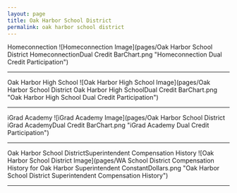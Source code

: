 ```yaml
---
layout: page
title: Oak Harbor School District
permalink: oak harbor school district
---
```



Homeconnection
![Homeconnection Image](pages/Oak Harbor School District HomeconnectionDual Credit BarChart.png "Homeconnection Dual Credit Participation")

___

Oak Harbor High School
![Oak Harbor High School Image](pages/Oak Harbor School District Oak Harbor High SchoolDual Credit BarChart.png "Oak Harbor High School Dual Credit Participation")

___

iGrad Academy
![iGrad Academy Image](pages/Oak Harbor School District iGrad AcademyDual Credit BarChart.png "iGrad Academy Dual Credit Participation")

___

Oak Harbor School DistrictSuperintendent Compensation History
![Oak Harbor School District Image](pages/WA School District Compensation History for Oak Harbor Superintendent ConstantDollars.png "Oak Harbor School District Superintendent Compensation History")

___

